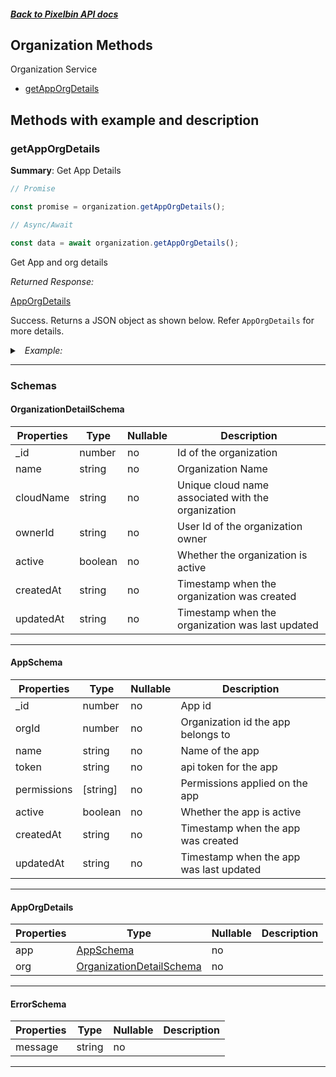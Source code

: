 ##### [Back to Pixelbin API docs](./README.md)

## Organization Methods

Organization Service

- [getAppOrgDetails](#getapporgdetails)

## Methods with example and description

### getAppOrgDetails

**Summary**: Get App Details

```javascript
// Promise

const promise = organization.getAppOrgDetails();

// Async/Await

const data = await organization.getAppOrgDetails();
```

Get App and org details

_Returned Response:_

[AppOrgDetails](#apporgdetails)

Success. Returns a JSON object as shown below. Refer `AppOrgDetails` for more details.

<details>
<summary><i>&nbsp; Example:</i></summary>

```json
{
  "app": {
    "_id": 123,
    "orgId": 12,
    "name": "Desktop Client App",
    "permissions": ["read", "read_write"],
    "active": false,
    "createdAt": "2021-07-15T07:47:00Z",
    "updatedAt": "2021-07-15T07:47:00Z"
  },
  "org": {
    "_id": 12,
    "name": "org_1",
    "cloudName": "testcloudname",
    "accountType": "individual",
    "industry": "Ecommerce",
    "strength": "1",
    "active": "false"
  }
}
```

</details>

---

### Schemas

#### OrganizationDetailSchema

| Properties | Type    | Nullable | Description                                        |
| ---------- | ------- | -------- | -------------------------------------------------- |
| \_id       | number  | no       | Id of the organization                             |
| name       | string  | no       | Organization Name                                  |
| cloudName  | string  | no       | Unique cloud name associated with the organization |
| ownerId    | string  | no       | User Id of the organization owner                  |
| active     | boolean | no       | Whether the organization is active                 |
| createdAt  | string  | no       | Timestamp when the organization was created        |
| updatedAt  | string  | no       | Timestamp when the organization was last updated   |

---

#### AppSchema

| Properties  | Type     | Nullable | Description                             |
| ----------- | -------- | -------- | --------------------------------------- |
| \_id        | number   | no       | App id                                  |
| orgId       | number   | no       | Organization id the app belongs to      |
| name        | string   | no       | Name of the app                         |
| token       | string   | no       | api token for the app                   |
| permissions | [string] | no       | Permissions applied on the app          |
| active      | boolean  | no       | Whether the app is active               |
| createdAt   | string   | no       | Timestamp when the app was created      |
| updatedAt   | string   | no       | Timestamp when the app was last updated |

---

#### AppOrgDetails

| Properties | Type                                                  | Nullable | Description |
| ---------- | ----------------------------------------------------- | -------- | ----------- |
| app        | [AppSchema](#appschema)                               | no       |             |
| org        | [OrganizationDetailSchema](#organizationdetailschema) | no       |             |

---

#### ErrorSchema

| Properties | Type   | Nullable | Description |
| ---------- | ------ | -------- | ----------- |
| message    | string | no       |             |

---
